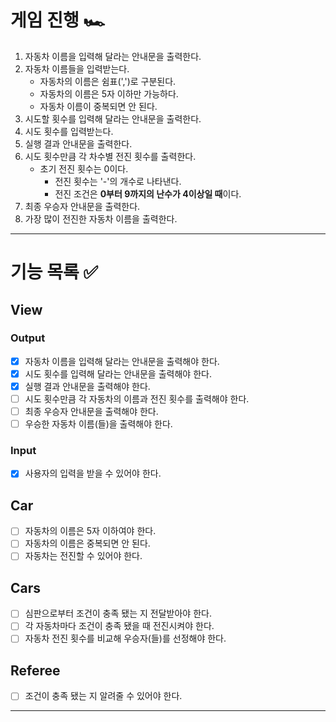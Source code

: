 # 게임 진행 🏎️
1. 자동차 이름을 입력해 달라는 안내문을 출력한다.
2. 자동차 이름들을 입력받는다.
   - 자동차의 이름은 쉼표(',')로 구분된다.
   - 자동차의 이름은 5자 이하만 가능하다.
   - 자동차 이름이 중복되면 안 된다.
3. 시도할 횟수를 입력해 달라는 안내문을 출력한다.
4. 시도 횟수를 입력받는다.
5. 실행 결과 안내문을 출력한다.
6. 시도 횟수만큼 각 차수별 전진 횟수를 출력한다.
   - 초기 전진 횟수는 0이다.
     - 전진 횟수는 '-'의 개수로 나타낸다.
     - 전진 조건은 **0부터 9까지의 난수가 4이상일 때**이다.
7. 최종 우승자 안내문을 출력한다.
8. 가장 많이 전진한 자동차 이름을 출력한다.

---
# 기능 목록 ✅
## View
### Output
- [X] 자동차 이름을 입력해 달라는 안내문을 출력해야 한다.
- [X] 시도 횟수를 입력해 달라는 안내문을 출력해야 한다.
- [X] 실행 결과 안내문을 출력해야 한다.
- [ ] 시도 횟수만큼 각 자동차의 이름과 전진 횟수를 출력해야 한다.
- [ ] 최종 우승자 안내문을 출력해야 한다.
- [ ] 우승한 자동차 이름(들)을 출력해야 한다.
### Input
- [X] 사용자의 입력을 받을 수 있어야 한다.
## Car
- [ ] 자동차의 이름은 5자 이하여야 한다.
- [ ] 자동차의 이름은 중복되면 안 된다.
- [ ] 자동차는 전진할 수 있어야 한다.
## Cars
- [ ] 심판으로부터 조건이 충족 됐는 지 전달받아야 한다.
- [ ] 각 자동차마다 조건이 충족 됐을 때 전진시켜야 한다.
- [ ] 자동차 전진 횟수를 비교해 우승자(들)를 선정해야 한다.

## Referee
- [ ] 조건이 충족 됐는 지 알려줄 수 있어야 한다.
---



